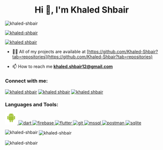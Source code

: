 <h1 align="center">Hi 👋, I'm Khaled Shbair</h1>
<!-- <h3 align="center">A passionate frontend developer from India</h3> -->

<p align="left"> <img src="https://komarev.com/ghpvc/?username=khaled-shbair&label=Profile%20views&color=0e75b6&style=flat" alt="khaled-shbair" /> </p>

<p align="left"> <a href="https://github.com/ryo-ma/github-profile-trophy"><img src="https://github-profile-trophy.vercel.app/?username=khaled-shbair" alt="khaled-shbair" /></a> </p>

<p align="left"> <a href="https://twitter.com/khaled shbair" target="blank"><img src="https://img.shields.io/twitter/follow/khaled shbair?logo=twitter&style=for-the-badge" alt="khaled shbair" /></a> </p>

- 👨‍💻 All of my projects are available at [https://github.com/Khaled-Shbair?tab=repositories](https://github.com/Khaled-Shbair?tab=repositories)

- 📫 How to reach me **khaled.shbair12@gmail.com**

<h3 align="left">Connect with me:</h3>
<p align="left">
<a href="https://twitter.com/khaled shbair" target="blank"><img align="center" src="https://raw.githubusercontent.com/rahuldkjain/github-profile-readme-generator/master/src/images/icons/Social/twitter.svg" alt="khaled shbair" height="30" width="40" /></a>
<a href="https://fb.com/khaled shbair" target="blank"><img align="center" src="https://raw.githubusercontent.com/rahuldkjain/github-profile-readme-generator/master/src/images/icons/Social/facebook.svg" alt="khaled shbair" height="30" width="40" /></a>
<a href="https://instagram.com/khaled shbair" target="blank"><img align="center" src="https://raw.githubusercontent.com/rahuldkjain/github-profile-readme-generator/master/src/images/icons/Social/instagram.svg" alt="khaled shbair" height="30" width="40" /></a>
</p>

<h3 align="left">Languages and Tools:</h3>
<p align="left"> <a href="https://developer.android.com" target="_blank" rel="noreferrer"> <img src="https://raw.githubusercontent.com/devicons/devicon/master/icons/android/android-original-wordmark.svg" alt="android" width="40" height="40"/> </a> <a href="https://dart.dev" target="_blank" rel="noreferrer"> <img src="https://www.vectorlogo.zone/logos/dartlang/dartlang-icon.svg" alt="dart" width="40" height="40"/> </a> <a href="https://firebase.google.com/" target="_blank" rel="noreferrer"> <img src="https://www.vectorlogo.zone/logos/firebase/firebase-icon.svg" alt="firebase" width="40" height="40"/> </a> <a href="https://flutter.dev" target="_blank" rel="noreferrer"> <img src="https://www.vectorlogo.zone/logos/flutterio/flutterio-icon.svg" alt="flutter" width="40" height="40"/> </a> <a href="https://git-scm.com/" target="_blank" rel="noreferrer"> <img src="https://www.vectorlogo.zone/logos/git-scm/git-scm-icon.svg" alt="git" width="40" height="40"/> </a> <a href="https://www.microsoft.com/en-us/sql-server" target="_blank" rel="noreferrer"> <img src="https://www.svgrepo.com/show/303229/microsoft-sql-server-logo.svg" alt="mssql" width="40" height="40"/> </a> <a href="https://postman.com" target="_blank" rel="noreferrer"> <img src="https://www.vectorlogo.zone/logos/getpostman/getpostman-icon.svg" alt="postman" width="40" height="40"/> </a> <a href="https://www.sqlite.org/" target="_blank" rel="noreferrer"> <img src="https://www.vectorlogo.zone/logos/sqlite/sqlite-icon.svg" alt="sqlite" width="40" height="40"/> </a> </p>

<p><img align="left" src="https://github-readme-stats.vercel.app/api/top-langs?username=khaled-shbair&show_icons=true&locale=en&layout=compact" alt="khaled-shbair" /></p>

<p>&nbsp;<img align="center" src="https://github-readme-stats.vercel.app/api?username=khaled-shbair&show_icons=true&locale=en" alt="khaled-shbair" /></p>

<p><img align="center" src="https://github-readme-streak-stats.herokuapp.com/?user=khaled-shbair&" alt="khaled-shbair" /></p>
